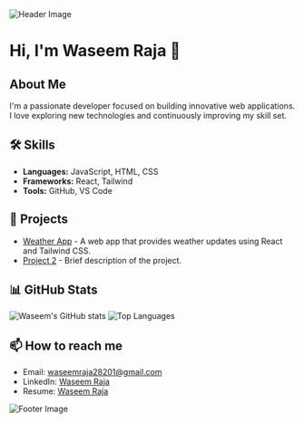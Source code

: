 <!-- Header Image -->
<img src="https://example.com/header.png" alt="Header Image">

<h1>Hi, I'm Waseem Raja 👋</h1>

<h2>About Me</h2>
<p>I'm a passionate developer focused on building innovative web applications. I love exploring new technologies and continuously improving my skill set.</p>

<h2>🛠 Skills</h2>
<ul>
  <li><strong>Languages:</strong> JavaScript, HTML, CSS</li>
  <li><strong>Frameworks:</strong> React, Tailwind</li>
  <li><strong>Tools:</strong> GitHub, VS Code</li>
</ul>

<h2>🚀 Projects</h2>
<ul>
  <li><a href="https://github.com/Waseemraja23/weather-group-project">Weather App</a> - A web app that provides weather updates using React and Tailwind CSS.</li>
  <li><a href="https://github.com/Waseemraja23/project-2">Project 2</a> - Brief description of the project.</li>
</ul>

<h2>📊 GitHub Stats</h2>
<p>
  <img src="https://github-readme-stats.vercel.app/api?username=Waseemraja23&show_icons=true&theme=radical" alt="Waseem's GitHub stats">
  <img src="https://github-readme-stats.vercel.app/api/top-langs/?username=Waseemraja23&layout=compact&theme=radical" alt="Top Languages">
</p>

<h2>📫 How to reach me</h2>
<ul>
  <li>Email: <a href="mailto:waseemraja28201@gmail.com">waseemraja28201@gmail.com</a></li>
  <li>LinkedIn: <a href="https://www.linkedin.com/in/waseem-raja-877b89235/">Waseem Raja</a></li>
  <li>Resume: <a href="https://drive.google.com/file/d/1NYQPfAAewb6A5zzVtpGQUJUwOKBS9LN7/view?usp=drive_link">Waseem Raja</a></li>
</ul>

<!-- Footer Image -->
<img src="https://example.com/footer.png" alt="Footer Image">
